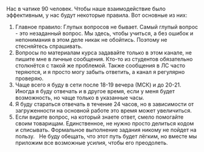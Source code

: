 Нас в чатике 90 человек. Чтобы наше взаимодействие было эффективным, у нас будут некоторые правила. Вот основные из них:
  
 1. Главное правило: Глупых вопросов не бывает. Самый глупый вопрос - это незаданный вопрос. Мы здесь, чтобы учиться, а без ошибок и непонимания в этом деле никак не обойтись. Поэтому не стесняйтесь спрашивать.
 2. Вопросы по материалам курса задавайте только в этом канале, не пишите мне в личные сообщения. Кто-то из студентов обязательно столкнётся с такой же проблемой. Также сообщения в ЛС часто теряются, и я просто могу забыть ответить, а канал я регулярно проверяю.
 3. Чаще всего я буду в сети после 18-19 вечера (МСК) и до 20-21. Иногда я буду отвечать и в другое время, если у меня будет возможность, но чаще только в указанные часы. 
 4. Я буду стараться отвечать в течение 24 часов, но в зависимости от загруженности на основной работе это время может увеличиться.
 5. Если видите вопрос, на который знаете ответ, смело помогайте своим товарищам. Единственное, не нужно просто делиться кодом и списывать. Формальное выполнение задания никому не пойдет на пользу.
 
 Не буду обещать, что этот путь будет лёгким, но вместе мы приложим все возможные усилия, чтобы его преодолеть.
